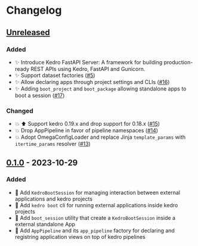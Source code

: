 # Changelog

## [Unreleased]

### Added

- :sparkles: Introduce Kedro FastAPI Server: A framework for building production-ready REST APIs using Kedro, FastAPI and Gunicorn.
- :sparkles: Support dataset factories ([#5](https://github.com/takikadiri/kedro-boot/pull/5))
- :sparkles: Allow declaring apps through project settings and CLIs ([#16](https://github.com/takikadiri/kedro-boot/pull/16))
- :sparkles: Adding ``boot_project`` and ``boot_package`` allowing standalone apps to boot a session ([#17](https://github.com/takikadiri/kedro-boot/pull/17))

### Changed

- :boom: :arrow_up: Support kedro 0.19.x and drop support for 0.18.x ([#15](https://github.com/takikadiri/kedro-boot/pull/15))
- :boom: Drop AppPipeline in favor of pipeline namespaces ([#14](https://github.com/takikadiri/kedro-boot/pull/14))
- :boom: Adopt OmegaConfigLoader and replace Jinja ``template_params`` with ``itertime_params`` resolver ([#13](https://github.com/takikadiri/kedro-boot/pull/13))

## [0.1.0] - 2023-10-29

### Added

-   :tada: Add `KedroBootSession` for managing interaction between external applications and kedro projects
-   :tada: Add `kedro boot` cli for running external applications inside kedro projects
-   :tada: Add `boot_session` utility that create a `KedroBootSession` inside a external standalone App 
-   :tada: Add `AppPipeline` and its `app_pipeline` factory for declaring and registring application views on top of kedro pipelines

[Unreleased]: https://github.com/takikadiri/kedro-boot/compare/0.1.0...HEAD

[0.1.0]: https://github.com/takikadiri/kedro-boot/compare/4126de2a96b11026644853cf49fdb4619269f18b...0.1.0
